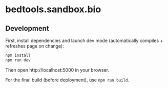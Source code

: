 # bedtools.sandbox.bio

## Development

First, install dependencies and launch dev mode (automatically compiles + refreshes page on change):

```bash
npm install
npm run dev
```

Then open http://localhost:5000 in your browser.

For the final build (before deployment), use `npm run build`.
